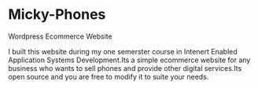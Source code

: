 # Micky-Phones
Wordpress Ecommerce Website

I built this website during my one semerster course in Intenert Enabled Application Systems Development.Its a simple 
ecommerce website for any business who wants to sell phones and provide other digital services.Its open source and you are free to modify 
it to suite your needs.

